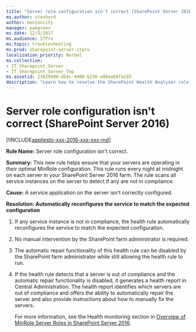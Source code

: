 ```yaml
---
title: "Server role configuration isn't correct (SharePoint Server 2016)"
ms.author: stevhord
author: bentoncity
manager: pamgreen
ms.date: 12/5/2017
ms.audience: ITPro
ms.topic: troubleshooting
ms.prod: sharepoint-server-itpro
localization_priority: Normal
ms.collection:
- IT_Sharepoint_Server
- IT_Sharepoint_Server_Top
ms.assetid: 23829b00-db4c-4400-b236-e86ea60fa193
description: "Learn how to resolve the SharePoint Health Analyzer rule: Server role configuration isn't correct, for SharePoint Server."
---
```


# Server role configuration isn't correct (SharePoint Server 2016)

[!INCLUDE[appliesto-xxx-2016-xxx-xxx-md](../includes/appliesto-xxx-2016-xxx-xxx-md.md)] 
  
 **Rule Name:** Server role configuration isn't correct. 
  
 **Summary:** This new rule helps ensure that your servers are operating in their optimal MinRole configuration. This rule runs every night at midnight on each server in your SharePoint Server 2016 farm. The rule scans all service instances on the server to detect if any are not in compliance. 
  
 **Cause:** A service application on the server isn't correctly configured. 
  
 **Resolution: Automatically reconfigures the service to match the expected configuration**
  
1. If any service instance is not in compliance, the health rule automatically reconfigures the service to match the expected configuration.
    
2. No manual intervention by the SharePoint farm administrator is required.
    
3. The automatic repair functionality of this health rule can be disabled by the SharePoint farm administrator while still allowing the health rule to run.
    
4. If the health rule detects that a server is out of compliance and the automatic repair functionality is disabled, it generates a health report in Central Administration. The health report identifies which servers are out of compliance and offers the ability to automatically repair the server and also provide instructions about how to manually fix the servers.
    
    For more information, see the Health monitoring section in [Overview of MinRole Server Roles in SharePoint Server 2016](../install/overview-of-minrole-server-roles-in-sharepoint-server.md).
    

